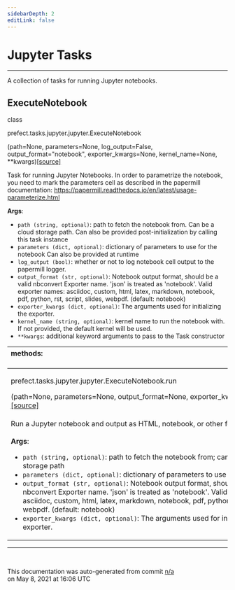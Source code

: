 ```yaml
---
sidebarDepth: 2
editLink: false
---
```

# Jupyter Tasks
---
A collection of tasks for running Jupyter notebooks.
 ## ExecuteNotebook
 <div class='class-sig' id='prefect-tasks-jupyter-jupyter-executenotebook'><p class="prefect-sig">class </p><p class="prefect-class">prefect.tasks.jupyter.jupyter.ExecuteNotebook</p>(path=None, parameters=None, log_output=False, output_format=&quot;notebook&quot;, exporter_kwargs=None, kernel_name=None, **kwargs)<span class="source"><a href="https://github.com/PrefectHQ/prefect/blob/master/src/prefect/tasks/jupyter/jupyter.py#L9">[source]</a></span></div>

Task for running Jupyter Notebooks. In order to parametrize the notebook, you need to mark the parameters cell as described in     the papermill documentation: https://papermill.readthedocs.io/en/latest/usage-parameterize.html

**Args**:     <ul class="args"><li class="args">`path (string, optional)`: path to fetch the notebook from.         Can be a cloud storage path.         Can also be provided post-initialization by calling this task instance     </li><li class="args">`parameters (dict, optional)`: dictionary of parameters to use for the notebook         Can also be provided at runtime     </li><li class="args">`log_output (bool)`: whether or not to log notebook cell output to the         papermill logger.     </li><li class="args">`output_format (str, optional)`: Notebook output format, should be a valid         nbconvert Exporter name. 'json' is treated as 'notebook'.         Valid exporter names: asciidoc, custom, html, latex, markdown,         notebook, pdf, python, rst, script, slides, webpdf. (default: notebook)     </li><li class="args">`exporter_kwargs (dict, optional)`: The arguments used for initializing         the exporter.     </li><li class="args">`kernel_name (string, optional)`: kernel name to run the notebook with.         If not provided, the default kernel will be used.     </li><li class="args">`**kwargs`: additional keyword arguments to pass to the Task constructor</li></ul>

|methods: &nbsp;&nbsp;&nbsp;&nbsp;&nbsp;&nbsp;&nbsp;&nbsp;&nbsp;&nbsp;&nbsp;&nbsp;&nbsp;&nbsp;&nbsp;&nbsp;&nbsp;&nbsp;&nbsp;&nbsp;&nbsp;&nbsp;&nbsp;&nbsp;&nbsp;&nbsp;&nbsp;&nbsp;&nbsp;&nbsp;&nbsp;&nbsp;&nbsp;&nbsp;&nbsp;&nbsp;&nbsp;&nbsp;&nbsp;&nbsp;&nbsp;&nbsp;&nbsp;&nbsp;&nbsp;&nbsp;&nbsp;&nbsp;&nbsp;&nbsp;&nbsp;&nbsp;&nbsp;&nbsp;&nbsp;&nbsp;&nbsp;&nbsp;&nbsp;&nbsp;&nbsp;&nbsp;&nbsp;&nbsp;&nbsp;&nbsp;&nbsp;&nbsp;&nbsp;&nbsp;&nbsp;&nbsp;&nbsp;&nbsp;&nbsp;&nbsp;&nbsp;&nbsp;&nbsp;&nbsp;&nbsp;&nbsp;&nbsp;&nbsp;&nbsp;&nbsp;&nbsp;&nbsp;&nbsp;&nbsp;&nbsp;&nbsp;&nbsp;&nbsp;&nbsp;&nbsp;&nbsp;&nbsp;&nbsp;&nbsp;&nbsp;&nbsp;&nbsp;&nbsp;&nbsp;&nbsp;&nbsp;&nbsp;&nbsp;&nbsp;&nbsp;&nbsp;&nbsp;&nbsp;&nbsp;&nbsp;&nbsp;&nbsp;&nbsp;&nbsp;&nbsp;&nbsp;&nbsp;&nbsp;&nbsp;&nbsp;&nbsp;&nbsp;&nbsp;&nbsp;&nbsp;&nbsp;&nbsp;&nbsp;&nbsp;&nbsp;&nbsp;&nbsp;&nbsp;&nbsp;&nbsp;&nbsp;&nbsp;&nbsp;&nbsp;&nbsp;&nbsp;&nbsp;&nbsp;&nbsp;|
|:----|
 | <div class='method-sig' id='prefect-tasks-jupyter-jupyter-executenotebook-run'><p class="prefect-class">prefect.tasks.jupyter.jupyter.ExecuteNotebook.run</p>(path=None, parameters=None, output_format=None, exporter_kwargs=None)<span class="source"><a href="https://github.com/PrefectHQ/prefect/blob/master/src/prefect/tasks/jupyter/jupyter.py#L52">[source]</a></span></div>
<p class="methods">Run a Jupyter notebook and output as HTML, notebook, or other formats.<br><br>**Args**: <ul class="args"><li class="args">`path (string, optional)`: path to fetch the notebook from; can also be     a cloud storage path </li><li class="args">`parameters (dict, optional)`: dictionary of parameters to use for the notebook </li><li class="args">`output_format (str, optional)`: Notebook output format, should be a valid     nbconvert Exporter name. 'json' is treated as 'notebook'.     Valid exporter names: asciidoc, custom, html, latex, markdown,     notebook, pdf, python, rst, script, slides, webpdf. (default: notebook) </li><li class="args">`exporter_kwargs (dict, optional)`: The arguments used for initializing     the exporter.</li></ul></p>|

---
<br>


<p class="auto-gen">This documentation was auto-generated from commit <a href='https://github.com/PrefectHQ/prefect/commit/n/a'>n/a</a> </br>on May 8, 2021 at 16:06 UTC</p>